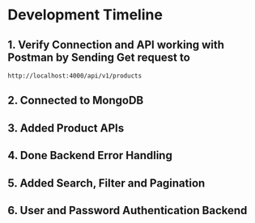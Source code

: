 # Development Timeline

## 1. Verify Connection and API working with Postman by Sending Get request to

 `http://localhost:4000/api/v1/products`

## 2. Connected to MongoDB

## 3. Added Product APIs

## 4. Done Backend Error Handling

## 5. Added Search, Filter and Pagination

## 6. User and Password Authentication Backend
